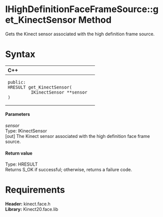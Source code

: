 IHighDefinitionFaceFrameSource::get\_KinectSensor Method  
========================================================  

Gets the Kinect sensor associated with the high definition frame source. <span id="syntaxSection"></span>

Syntax  
======  

<table>
<colgroup>
<col width="100%" />
</colgroup>
<thead>
<tr class="header">
<th align="left">C++</th>
</tr>
</thead>
<tbody>
<tr class="odd">
<td align="left"><pre><code>public:  
HRESULT get_KinectSensor(  
         IKinectSensor **sensor  
)</code></pre></td>
</tr>
</tbody>
</table>

<span id="ID4EG"></span>
#### Parameters  

*sensor*    
Type: IKinectSensor  
[out] The Kinect sensor associated with the high definition face frame source.  

<span id="ID4EP"></span>
#### Return value  

Type: HRESULT  
Returns S\_OK if successful; otherwise, returns a failure code.  

<span id="requirements"></span>

Requirements  
============  

**Header:** kinect.face.h  
**Library:** Kinect20.face.lib  



<!--Please do not edit the data in the comment block below.-->
<!--
TOCTitle : get_KinectSensor Method
RLTitle : IHighDefinitionFaceFrameSource::get_KinectSensor Method
KeywordK : get_KinectSensor method
KeywordK : IHighDefinitionFaceFrameSource::get_KinectSensor method
KeywordF : IHighDefinitionFaceFrameSource::get_KinectSensor
KeywordF : get_KinectSensor
KeywordF : Microsoft.Kinect.face.IHighDefinitionFaceFrameSource.get_KinectSensor(IKinectSensor@)
KeywordA : M:Microsoft.Kinect.face.IHighDefinitionFaceFrameSource.get_KinectSensor(IKinectSensor@)
AssetID : M:Microsoft.Kinect.face.IHighDefinitionFaceFrameSource.get_KinectSensor(IKinectSensor@)
Locale : en-us
CommunityContent : 1
APIType : Managed
APILocation : 
APIName : Microsoft.Kinect.face.IHighDefinitionFaceFrameSource::get_KinectSensor
TargetOS : Windows
TopicType : kbSyntax
DevLang : C++
DocSet : K4Wv2
ProjType : K4Wv2Proj
Technology : Kinect for Windows
Product : Kinect for Windows SDK v2
productversion : 20
-->
